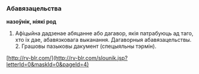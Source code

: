 ### Абавязацельства
**назоўнік, ніякі род**

1. Афіцыйна дадзенае абяцанне або дагавор, якія патрабуюць ад таго, хто іх дае, абавязковага выканання. Дагаворныя абавязацельствы. 2. Грашовы пазыковы дакумент (спецыяльны тэрмін).

<a rel="author">[http://rv-blr.com/](http://rv-blr.com/slounik.jsp?letterId=0&maskId=0&pageId=4)</a>
